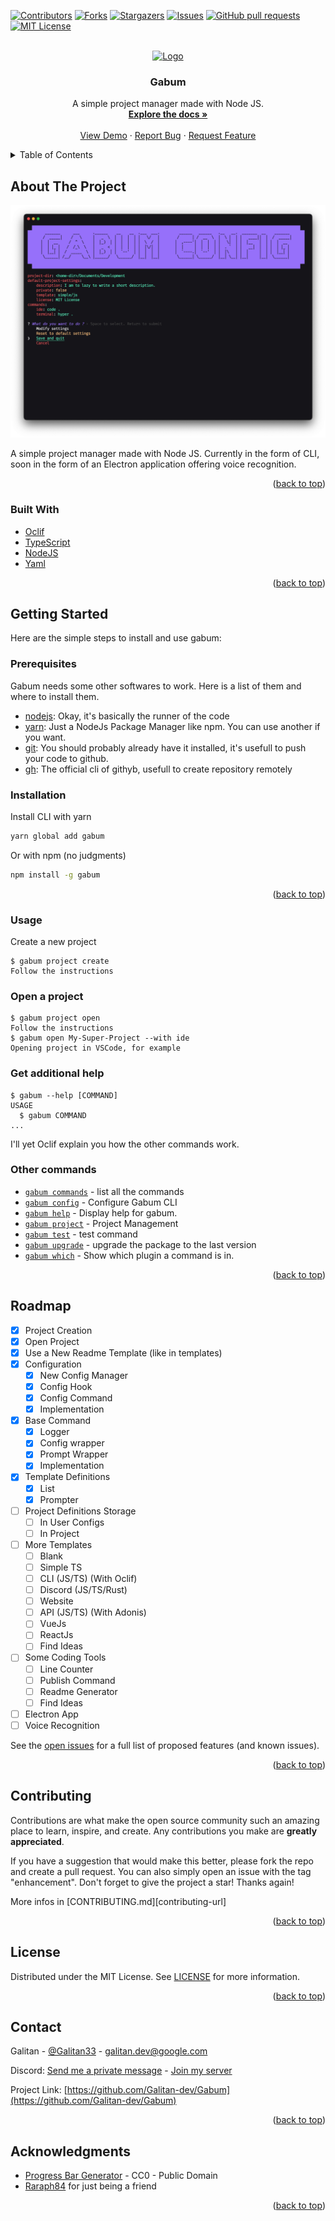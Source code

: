 <div id="top"></div>
<!--
*** Thanks for checking out the Best-README-Template. If you have a suggestion
*** that would make this better, please fork the repo and create a pull request
*** or simply open an issue with the tag "enhancement".
*** Don't forget to give the project a star!
*** Thanks again! Now go create something AMAZING! :D
-->



<!-- PROJECT SHIELDS -->
<!--
*** I'm using markdown "reference style" links for readability.
*** Reference links are enclosed in brackets [ ] instead of parentheses ( ).
*** See the bottom of this document for the declaration of the reference variables
*** for contributors-url, forks-url, etc. This is an optional, concise syntax you may use.
*** https://www.markdownguide.org/basic-syntax/#reference-style-links
-->
[![Contributors][contributors-shield]][contributors-url]
[![Forks][forks-shield]][forks-url]
[![Stargazers][stars-shield]][stars-url]
[![Issues][issues-shield]][issues-url]
[![GitHub pull requests][pr-shield]][pr-url]
[![MIT License][license-shield]][license-url]



<!-- PROJECT LOGO -->
<br />
<div align="center">
  <a href="https://github.com/Galitan-dev/Gabum">
    <img src="images/logo.png" alt="Logo" width="80" height="80">
  </a>

<h3 align="center">Gabum</h3>

  <p align="center">
    A simple project manager made with Node JS.
    <br />
    <a href="https://github.com/Galitan-dev/Gabum/tree/main/docs"><strong>Explore the docs »</strong></a>
    <br />
    <br />
    <a href="https://github.com/Galitan-dev/Gabum">View Demo</a>
    ·
    <a href="https://github.com/Galitan-dev/Gabum/issues">Report Bug</a>
    ·
    <a href="https://github.com/Galitan-dev/Gabum/issues">Request Feature</a>
  </p>
</div>



<!-- TABLE OF CONTENTS -->
<details>
  <summary>Table of Contents</summary>
  <ol>
    <li>
    <a href="#about-the-project">About The Project</a>
    <ul style="list-style: none">
      <li>1.1. <a href="#built-with">Built With</a></li>
    </ul>
    </li>
    <li>
      <a href="#getting-started">Getting Started</a>
      <ul style="list-style: none">
        <li>2.1. <a href="#prerequisites">Prerequisites</a></li>
        <li>2.2. <a href="#installation">Installation</a></li>
      </ul>
    </li>
    <li>
      <a href="#usage">Usage</a>
      <ul style="list-style: none">
        <li>3.1. <a href="#crate-a-new-project">Create a new project</a></li>
        <li>3.2. <a href="#open-a-project">Open a project</a></li>
        <li>3.3. <a href="#get-additional-help">Get additional help</a></li>
        <li>3.4. <a href="#other-commands">Other Commands</a></li>
      </ul>
    </li>
    <li><a href="#roadmap">Roadmap</a></li>
    <li><a href="#contributing">Contributing</a></li>
    <li><a href="#license">License</a></li>
    <li><a href="#contact">Contact</a></li>
    <li><a href="#acknowledgments">Acknowledgments</a></li>
  </ol>
</details>



<!-- ABOUT THE PROJECT -->
## About The Project

[![Product Name Screen Shot][product-screenshot]](https://example.com)

A simple project manager made with Node JS. Currently in the form of CLI, soon in the form of an Electron application offering voice recognition.

<p align="right">(<a href="#top">back to top</a>)</p>


### Built With

* [Oclif](https://oclif.io/)
* [TypeScript](https://www.typescriptlang.org/)
* [NodeJS](https://nodejs.org/en/)
* [Yaml](https://yaml.org/)

<p align="right">(<a href="#top">back to top</a>)</p>



<!-- GETTING STARTED -->
## Getting Started

Here are the simple steps to install and use gabum:

### Prerequisites

Gabum needs some other softwares to work. 
Here is a list of them and where to install them.
* [nodejs](https://nodejs.org/en/download/): Okay, it's basically the runner of the code
* [yarn](https://classic.yarnpkg.com/lang/en/docs/install/#mac-stable): Just a NodeJs Package Manager like npm. You can use another if you want.
* [git](https://git-scm.com/downloads): You should probably already have it installed, it's usefull to push your code to github.
* [gh](https://github.com/cli/cli#installation): The official cli of githyb, usefull to create repository remotely

### Installation

Install CLI with yarn 
   ```sh
   yarn global add gabum
   ```

Or with npm (no judgments)
   ```sh
   npm install -g gabum
   ```

<p align="right">(<a href="#top">back to top</a>)</p>



<!-- USAGE EXAMPLES -->
### Usage

Create a new project
```sh-session
$ gabum project create
Follow the instructions
```

### Open a project
```sh-session
$ gabum project open
Follow the instructions
$ gabum open My-Super-Project --with ide
Opening project in VSCode, for example
```

### Get additional help
```sh-session
$ gabum --help [COMMAND]
USAGE
  $ gabum COMMAND
...
```

I'll yet Oclif explain you how the other commands work.

<!-- commands -->
### Other commands

* [`gabum commands`](docs/commands.md) - list all the commands
* [`gabum config`](docs/config.md) - Configure Gabum CLI
* [`gabum help`](docs/help.md) - Display help for gabum.
* [`gabum project`](docs/project.md) - Project Management
* [`gabum test`](docs/test.md) - test command
* [`gabum upgrade`](docs/upgrade.md) - upgrade the package to the last version
* [`gabum which`](docs/which.md) - Show which plugin a command is in.

<!-- commandsstop -->

<p align="right">(<a href="#top">back to top</a>)</p>



<!-- ROADMAP -->
## Roadmap

 - [x] Project Creation
 - [x] Open Project
 - [x] Use a New Readme Template (like in templates)
 - [x] Configuration
   - [x] New Config Manager
   - [x] Config Hook
   - [x] Config Command
   - [x] Implementation
 - [x] Base Command
   - [x] Logger
   - [x] Config wrapper
   - [x] Prompt Wrapper
   - [x] Implementation
 - [x] Template Definitions
   - [x] List
   - [x] Prompter
 - [ ] Project Definitions Storage
   - [ ] In User Configs
   - [ ] In Project
 - [ ] More Templates
   - [ ] Blank
   - [ ] Simple TS
   - [ ] CLI (JS/TS) (With Oclif)
   - [ ] Discord (JS/TS/Rust)
   - [ ] Website
   - [ ] API (JS/TS) (With Adonis)
   - [ ] VueJs
   - [ ] ReactJs
   - [ ] Find Ideas
 - [ ] Some Coding Tools
   - [ ] Line Counter
   - [ ] Publish Command
   - [ ] Readme Generator
   - [ ] Find Ideas
 - [ ] Electron App
 - [ ] Voice Recognition

See the [open issues](https://github.com/Galitan-dev/Gabum/issues) for a full list of proposed features (and known issues).

<p align="right">(<a href="#top">back to top</a>)</p>

<!-- CONTRIBUTING -->
## Contributing

Contributions are what make the open source community such an amazing place to learn, inspire, and create. Any contributions you make are **greatly appreciated**.

If you have a suggestion that would make this better, please fork the repo and create a pull request. You can also simply open an issue with the tag "enhancement".
Don't forget to give the project a star! Thanks again!

More infos in [CONTRIBUTING.md][contributing-url]

<p align="right">(<a href="#top">back to top</a>)</p>



<!-- LICENSE -->
## License

Distributed under the MIT License. See [LICENSE][license-url] for more information.

<p align="right">(<a href="#top">back to top</a>)</p>



<!-- CONTACT -->
## Contact

Galitan - [@Galitan33](https://twitter.com/Galitan33) - galitan.dev@google.com

Discord: [Send me a private message](https://discord.com/channels/@me/572442722057715722) - [Join my server](https://discord.gg/bAG6GA5qSX)

Project Link: [https://github.com/Galitan-dev/Gabum](https://github.com/Galitan-dev/Gabum)

<p align="right">(<a href="#top">back to top</a>)</p>



<!-- ACKNOWLEDGMENTS -->
## Acknowledgments

* [Progress Bar Generator](https://github.com/Changaco/unicode-progress-bars) - CC0 - Public Domain
* [Raraph84](https://github.com/Raraph84) for just being a friend

<p align="right">(<a href="#top">back to top</a>)</p>



<!-- MARKDOWN LINKS & IMAGES -->
<!-- https://www.markdownguide.org/basic-syntax/#reference-style-links -->
[contributors-shield]: https://img.shields.io/github/contributors/Galitan-dev/Gabum.svg?style=for-the-badge
[contributors-url]: https://github.com/Galitan-dev/Gabum/graphs/contributors
[forks-shield]: https://img.shields.io/github/forks/Galitan-dev/Gabum.svg?style=for-the-badge
[forks-url]: https://github.com/Galitan-dev/Gabum/network/members
[stars-shield]: https://img.shields.io/github/stars/Galitan-dev/Gabum.svg?style=for-the-badge
[stars-url]: https://github.com/Galitan-dev/Gabum/stargazers
[issues-shield]: https://img.shields.io/github/issues/Galitan-dev/Gabum.svg?style=for-the-badge
[issues-url]: https://github.com/Galitan-dev/Gabum/issues
[license-shield]: https://img.shields.io/github/license/Galitan-dev/Gabum.svg?style=for-the-badge
[license-url]: https://github.com/Galitan-dev/Gabum/blob/main/LICENSE
[contributinh-url]: https://github.com/Galitan-dev/Gabum/blob/main/CONTRIBUTING.md
[product-screenshot]: images/screenshot.png
[pr-shield]: https://img.shields.io/github/issues-pr/galitan-dev/gabum?style=for-the-badge
[pr-url]: https://github.com/Galitan-dev/Gabum/pulls
